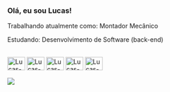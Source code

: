 ### Olá, eu sou Lucas!

 Trabalhando atualmente como: Montador Mecânico
 
 Estudando: Desenvolvimento de Software (back-end)
<div style="display: inline_block"><br>
  <img align="center" alt="Lucas-Git" height="30" width="40" src="https://cdn.jsdelivr.net/gh/devicons/devicon/icons/git/git-plain-wordmark.svg">
  <img align="center" alt="Lucas-Html" height="30" width="40" src="https://cdn.jsdelivr.net/gh/devicons/devicon/icons/html5/html5-original-wordmark.svg">
  <img align="center" alt="Lucas-Html" height="30" width="40" src="https://cdn.jsdelivr.net/gh/devicons/devicon/icons/java/java-original.svg">
  <img align="center" alt="Lucas-Html" height="30" width="40" src="https://cdn.jsdelivr.net/gh/devicons/devicon/icons/spring/spring-original-wordmark.svg">
  <img align="center" alt="Lucas-Html" height="30" width="40" src="https://cdn.jsdelivr.net/gh/devicons/devicon/icons/css3/css3-plain-wordmark.svg">
<div>
 
 <div ><br>
   <a href="https://www.linkedin.com/in/lkaminskii/" target="_blank"><img src="https://img.shields.io/badge/-LinkedIn-%230077B5?style=for-the-   badge&logo=linkedin&logoColor=white" target="_blank"></a> 
</div>
